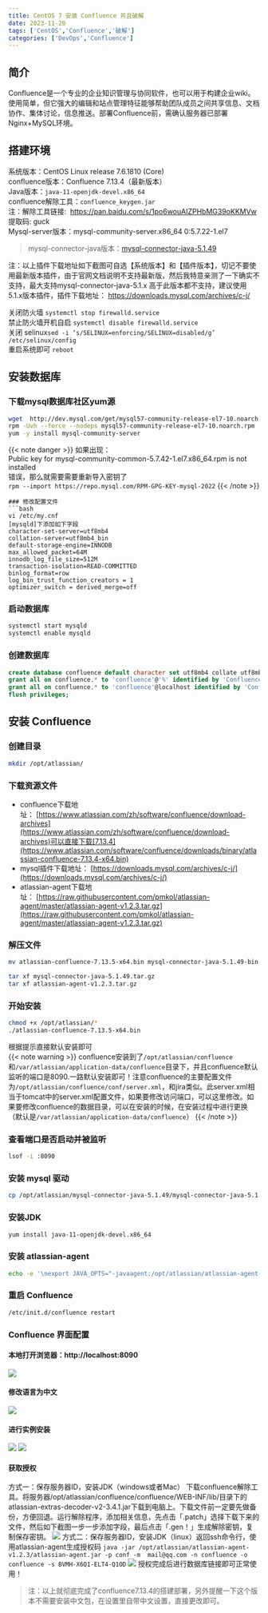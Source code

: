 ```yaml
---
title: CentOS 7 安装 Confluence 并且破解
date: 2023-11-20
tags: ['CentOS','Confluence','破解']  
categories: ['DevOps','Confluence']
---
```


## 简介
Confluence是一个专业的企业知识管理与协同软件，也可以用于构建企业wiki。使用简单，但它强大的编辑和站点管理特征能够帮助团队成员之间共享信息、文档协作、集体讨论，信息推送。部署Confluence前，需确认服务器已部署Nginx+MySQL环境。

## 搭建环境
系统版本：CentOS Linux release 7.6.1810 (Core)  
confluence版本：Confluence 7.13.4（最新版本）   
Java版本：`java-11-openjdk-devel.x86_64`  
confluence解除工具：`confluence_keygen.jar`  
注：解除工具链接:  https://pan.baidu.com/s/1po6wouAIZPHbMG39oKKMVw  
提取码: guck  
Mysql-server版本：mysql-community-server.x86_64 0:5.7.22-1.el7​  
> mysql-connector-java版本：[mysql-connector-java-5.1.49](https://downloads.mysql.com/archives/get/p/3/file/mysql-connector-java-5.1.49.tar.gz)

注：以上插件下载地址如下截图可自选【系统版本】和【插件版本】，切记不要使用最新版本插件，由于官网文档说明不支持最新版，然后我特意亲测了一下确实不支持，最大支持mysql-connector-java-5.1.x 高于此版本都不支持，建议使用5.1.x版本插件，插件下载地址： https://downloads.mysql.com/archives/c-j/

关闭防火墙 `systemctl stop firewalld.service​`  
禁止防火墙开机自启 `systemctl disable firewalld.service​`  
关闭 selinux​ `sed -i ‘s/SELINUX=enforcing/SELINUX=disabled/g’ /etc/selinux/config`  
重启系统即可 `reboot`

## 安装数据库
### 下载mysql数据库社区yum源
```bash
wget  http://dev.mysql.com/get/mysql57-community-release-el7-10.noarch.rpm​
rpm -Uvh --force --nodeps mysql57-community-release-el7-10.noarch.rpm
yum -y install mysql-community-server
```
{{< note danger >}}
如果出现：  
Public key for mysql-community-common-5.7.42-1.el7.x86_64.rpm is not installed  
错误，那么就需要需要重新导入密钥了  
`rpm --import https://repo.mysql.com/RPM-GPG-KEY-mysql-2022`
{{< /note >}}
```
### 修改配置文件
```bash
vi /etc/my.cnf
[mysqld]下添加如下字段
character-set-server=utf8mb4
collation-server=utf8mb4_bin
default-storage-engine=INNODB
max_allowed_packet=64M
innodb_log_file_size=512M
transaction-isolation=READ-COMMITTED
binlog_format=row
log_bin_trust_function_creators = 1
optimizer_switch = derived_merge=off
```
### 启动数据库
```bash
systemctl start mysqld
systemctl enable mysqld
```
### 创建数据库
```sql
create database confluence default character set utf8mb4 collate utf8mb4_bin;
grant all on confluence.* to 'confluence'@'%' identified by 'Confluence.123' with grant option;
grant all on confluence.* to 'confluence'@localhost identified by 'Confluence.123' with grant option;
flush privileges;
```
## 安装 Confluence
### 创建目录
```bash
mkdir /opt/atlassian/
```
### 下载资源文件
- confluence下载地址： [https://www.atlassian.com/zh/software/confluence/download-archives](https://www.atlassian.com/zh/software/confluence/download-archives)可以直接下载[7.13.4](https://www.atlassian.com/software/confluence/downloads/binary/atlassian-confluence-7.13.4-x64.bin)
- mysql插件下载地址： [https://downloads.mysql.com/archives/c-j/](https://downloads.mysql.com/archives/c-j/)
- atlassian-agent下载地址： [https://raw.githubusercontent.com/pmkol/atlassian-agent/master/atlassian-agent-v1.2.3.tar.gz](https://raw.githubusercontent.com/pmkol/atlassian-agent/master/atlassian-agent-v1.2.3.tar.gz)
### 解压文件
```bash
mv atlassian-confluence-7.13.5-x64.bin mysql-connector-java-5.1.49-bin.jar atlassian-agent-v1.2.3 /opt/atlassian/

tar xf mysql-connector-java-5.1.49.tar.gz
tar xf atlassian-agent-v1.2.3.tar.gz

```
### 开始安装
```bash
chmod +x /opt/atlassian/*
./atlassian-confluence-7.13.5-x64.bin
```
根据提示直接默认安装即可  
{{< note warning >}}
confluence安装到了`/opt/atlassian/confluence`和`/var/atlassian/application-data/confluence`目录下，并且confluence默认监听的端口是8090.一路默认安装即可！注意confluence的主要配置文件为`/opt/atlassian/confluence/conf/server.xml`，和jira类似。此server.xml相当于tomcat中的server.xml配置文件，如果要修改访问端口，可以这里修改。如果要修改confluence的数据目录，可以在安装的时候，在安装过程中进行更换（默认是`/var/atlassian/application-data/confluence`）
{{< /note >}}
### 查看端口是否启动并被监听
```bash
lsof -i :8090
```
### 安装 mysql 驱动
```bash
cp /opt/atlassian/mysql-connector-java-5.1.49/mysql-connector-java-5.1.49-bin.jar /opt/atlassian/confluence/confluence/WEB-INF/lib/
```
### 安装JDK
```bash
yum install java-11-openjdk-devel.x86_64
```
### 安装 atlassian-agent
```bash
echo -e '\nexport JAVA_OPTS="-javaagent:/opt/atlassian/atlassian-agent-v1.2.3/atlassian-agent.jar ${JAVA_OPTS}"\n' >> /opt/atlassian/confluence/bin/setenv.sh
```
### 重启 Confluence
```bash
/etc/init.d/confluence restart
```

### Confluence 界面配置
#### 本地打开浏览器：http://localhost:8090
![](./img/img1.png)
#### 修改语言为中文
![](./img/img2.png)
#### 进行实例安装
![](./img/img3.png)
![](./img/img4.png)
#### 获取授权
方式一：保存服务器ID，安装JDK（windows或者Mac）
下载confluence解除工具。将服务器/opt/atlassian/confluence/confluence/WEB-INF/lib/目录下的
atlassian-extras-decoder-v2-3.4.1.jar下载到电脑上。下载文件前一定要先做备份，方便回退。运行解除程序，添加相关信息，先点击「.patch」选择下载下来的文件，然后如下截图一步一步添加字段，最后点击「.gen！」生成解除密钥，复制保存密钥。
![](./img/img5.png)
方式二：保存服务器ID，安装JDK（linux）返回ssh命令行，使用atlassian-agent生成授权码
`java -jar /opt/atlassian/atlassian-agent-v1.2.3/atlassian-agent.jar -p conf -m  mail@qq.com -n confluence -o confluence -s BVMH-X6Q1-ELT4-Q1OD`
![](./img/img6.png)
授权完成后进行数据库链接即可正常使用！
> 注：以上就彻底完成了confluence7.13.4的搭建部署，另外提醒一下这个版本不需要安装中文包，在设置里自带中文设置，直接更改即可。